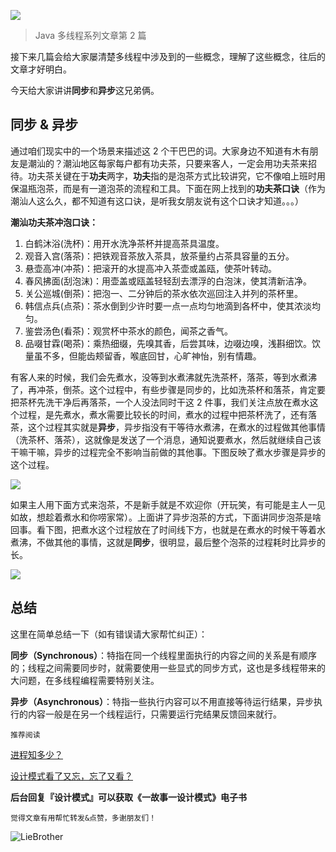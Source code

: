 ![](http://www.liebrother.com/upload/a49510e0f4294270bf317eaa9a8921c8_0065_01.jpg) 

> Java 多线程系列文章第 2 篇

接下来几篇会给大家屡清楚多线程中涉及到的一些概念，理解了这些概念，往后的文章才好明白。

今天给大家讲讲**同步**和**异步**这兄弟俩。

## 同步 & 异步

通过咱们现实中的一个场景来描述这 2 个干巴巴的词。大家身边不知道有木有朋友是潮汕的？潮汕地区每家每户都有功夫茶，只要来客人，一定会用功夫茶来招待。功夫茶关键在于**功夫**两字，**功夫**指的是泡茶方式比较讲究，它不像咱上班时用保温瓶泡茶，而是有一道泡茶的流程和工具。下面在网上找到的**功夫茶口诀**（作为潮汕人这么久，都不知道有这口诀，是听我女朋友说有这个口诀才知道。。。）

**潮汕功夫茶冲泡口诀：**

1. 白鹤沐浴(洗杯)：用开水洗净茶杯并提高茶具温度。
2. 观音入宫(落茶)：把铁观音茶放入茶具，放茶量约占茶具容量的五分。
3. 悬壶高冲(冲茶)：把滚开的水提高冲入茶壶或盖瓯，使茶叶转动。
4. 春风拂面(刮泡沫)：用壶盖或瓯盖轻轻刮去漂浮的白泡沫，使其清新洁净。
5. 关公巡城(倒茶)：把泡一、二分钟后的茶水依次巡回注入并列的茶杯里。
6. 韩信点兵(点茶)：茶水倒到少许时要一点一点均匀地滴到各杯中，使其浓淡均匀。
7. 鉴尝汤色(看茶)：观赏杯中茶水的颜色，闻茶之香气。
8. 品啜甘霖(喝茶)：乘热细缀，先嗅其香，后尝其味，边啜边嗅，浅斟细饮。饮量虽不多，但能齿颊留香，喉底回甘，心旷神怡，别有情趣。

有客人来的时候，我们会先煮水，没等到水煮沸就先洗茶杯，落茶，等到水煮沸了，再冲茶，倒茶。这个过程中，有些步骤是同步的，比如洗茶杯和落茶，肯定要把茶杯先洗干净后再落茶，一个人没法同时干这 2 件事，我们关注点放在煮水这个过程，是先煮水，煮水需要比较长的时间，煮水的过程中把茶杯洗了，还有落茶，这个过程其实就是**异步**，异步指没有干等待水煮沸，在煮水的过程做其他事情（洗茶杯、落茶），这就像是发送了一个消息，通知说要煮水，然后就继续自己该干嘛干嘛，异步的过程完全不影响当前做的其他事。下图反映了煮水步骤是异步的这个过程。

![](http://www.liebrother.com/upload/0bbe45d179aa4becbf5719b0c3a46845_0065_02.jpg)

如果主人用下面方式来泡茶，不是新手就是不欢迎你（开玩笑，有可能是主人一见如故，想趁着煮水和你唠家常）。上面讲了异步泡茶的方式，下面讲同步泡茶是啥回事。看下图，把煮水这个过程放在了时间线下方，也就是在煮水的时候干等着水煮沸，不做其他的事情，这就是**同步**，很明显，最后整个泡茶的过程耗时比异步的长。

![](http://www.liebrother.com/upload/ba2bde5d6ca24c6287f7b0778fecccd0_0065_03.jpg) 

## 总结

这里在简单总结一下（如有错误请大家帮忙纠正）：

**同步（Synchronous）**：特指在同一个线程里面执行的内容之间的关系是有顺序的；线程之间需要同步时，就需要使用一些显式的同步方式，这也是多线程带来的大问题，在多线程编程需要特别关注。

**异步（Asynchronous）**：特指一些执行内容可以不用直接等待运行结果，异步执行的内容一般是在另一个线程运行，只需要运行完结果反馈回来就行。

`推荐阅读`

[进程知多少？](https://mp.weixin.qq.com/s/HJIVxnzyDesYPGGyJsaFyQ)

[设计模式看了又忘，忘了又看？](https://mp.weixin.qq.com/s/WiPwb7AyVlxyr1_kYXt96w)

**后台回复『设计模式』可以获取《一故事一设计模式》电子书**

`觉得文章有用帮忙转发&点赞，多谢朋友们！`

![LieBrother](http://www.liebrother.com/upload/c50a23a8826d45a7b66b3be24c89205e_.jpg)